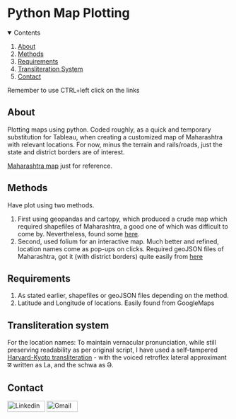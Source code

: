 # Python Map Plotting

<details open>
<summary>Contents</summary>

1. [About](#about)
2. [Methods](#methods)
3. [Requirements](#requirements)
4. [Transliteration System](#transliteration-system)
5. [Contact](#contact)
</details>

Remember to use CTRL+left click on the links

## About
Plotting maps using python. Coded roughly, as a quick and temporary substitution for Tableau, when creating a customized map of Maharashtra with relevant locations. For now, minus the terrain and rails/roads, just the state and district borders are of interest.

[Maharashtra map](https://www.bragitoff.com/wp-content/uploads/2016/04/maharashtra.jpg) just for reference.

## Methods
Have plot using two methods.
1. First using geopandas and cartopy, which produced a crude map which required shapefiles of Maharashtra, a good one of which was difficult to come by. Nevertheless, found some [here](https://mapcruzin.com/free-maharashtra-country-city-place-gis-shapefiles.htm).
2. Second, used folium for an interactive map. Much better and refined, location names come as pop-ups on clicks. Required geoJSON files of Maharashtra, got it (with district borders) quite easily from [here](https://nikhilvj.carto.com/tables/maharashtra_districts/public)

## Requirements

1. As stated earlier, shapefiles or geoJSON files depending on the method.
2. Latitude and Longitude of locations. Easily found from GoogleMaps

## Transliteration system

For the location names: To maintain vernacular pronunciation, while still preserving readability as per original script, I have used a self-tampered [Harvard-Kyoto transliteration](https://en.wikipedia.org/wiki/Harvard-Kyoto#:~:text=The%20Harvard%2DKyoto%20Convention%20is,mail%2C%20and%20for%20electronic%20texts.) - with the voiced retroflex lateral approximant ळ written as La, and the schwa as Ə.

## Contact

<a href="https://www.linkedin.com/in/aditya-a-p-507b1b239/" target="_blank"><img src="https://img.shields.io/badge/Linkedin-0078b7?style=flat-square&logo=linkedin&logoColor=white&link=https://www.linkedin.com/" alt="Linkedin" width="85" height="25"></a>
<a href="mailto:apaditya96@gmail.com" target="_blank"><img src="https://img.shields.io/badge/Gmail-red?style=flat-square&logo=Gmail&logoColor=white" alt="Gmail" width="70" height="25"></a>

